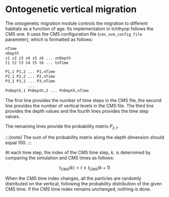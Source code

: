# Ontogenetic vertical migration

The ontogenetic migration module controls the migration to different habitats as a function of age. Its implementation in Ichthyop follows the CMS one. It uses the CMS configuration file (`cms_ovm_config_file` parameter), which is formatted as follows:

```bash
nTime
nDepth
z1 z2 z3 z4 z5 z6 ... znDepth
t1 t2 t3 t4 t5 t6 ... tnTime

P1,1 P1,2 ... P1,nTime
P2,1 P2,2 ... P2,nTime
P3,1 P3,2 ... P3,nTime
          ...
PnDepth,1 PnDepth,2 ... PnDepth,nTime
```

The first line provides the number of time steps in the CMS file, the second line provides the number of vertical levels in the CMS file. The third line provides the depth values and the fourth lines provides the time step values.

The remaining lines provide the probability matrix $P_{z, t}$.

:::{note}
The sum of the probability matrix along the depth dimension should equal 100.
:::

At each time step, the index of the CMS time step, $k$, is determined by comparing the simulation and CMS times as follows:

$$
t_{CMS}(k) < t \leq t_{CMS}(k + 1)
$$

When the CMS time index changes, all the particles are randomly distributed on the vertical, following the probability distribution of the given CMS time. If the CMS time index remains unchanged, nothing is done.

